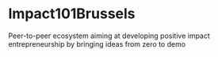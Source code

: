 # Impact101Brussels
Peer-to-peer ecosystem aiming at developing positive impact entrepreneurship by bringing ideas from zero to demo
